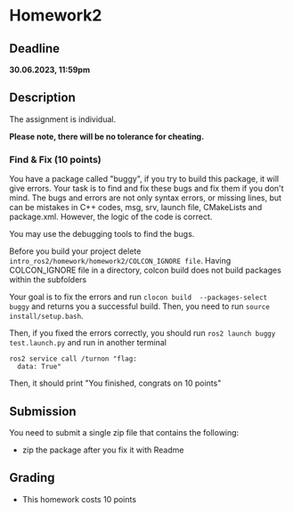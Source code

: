 # Homework2


## Deadline

**30.06.2023, 11:59pm**


## Description
The assignment is individual. 

**Please note, there will be no tolerance for cheating.**

### Find & Fix (10 points)

You have a package called "buggy", if you try to build this package, it will give errors. Your task is to find and fix these bugs and fix them if you don't mind. The bugs and errors are not only syntax errors, or missing lines, but can be mistakes in C++ codes, msg, srv, launch file, CMakeLists and package.xml. However, the logic of the code is correct.

You may use the debugging tools to find the bugs.

Before you build your project delete `intro_ros2/homework/homework2/COLCON_IGNORE file`. Having COLCON_IGNORE file in a directory, colcon build does not build packages within the subfolders 

Your goal is to fix the errors and run ```clocon build  --packages-select buggy``` and returns you a successful build. Then, you need to run ```source install/setup.bash```. 

Then, if you fixed the errors correctly, you should run ```ros2 launch buggy test.launch.py``` and run in another terminal

```
ros2 service call /turnon "flag:            
  data: True"
```
  
Then, it should print "You finished, congrats on 10 points"

## Submission

You need to submit a single zip file that contains the following:

* zip the package after you fix it with Readme 


## Grading

* This homework costs 10 points


